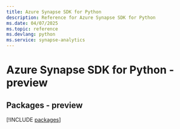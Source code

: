```yaml
---
title: Azure Synapse SDK for Python
description: Reference for Azure Synapse SDK for Python
ms.date: 04/07/2025
ms.topic: reference
ms.devlang: python
ms.service: synapse-analytics
---
```

# Azure Synapse SDK for Python - preview
## Packages - preview
[!INCLUDE [packages](synapse-index.md)]